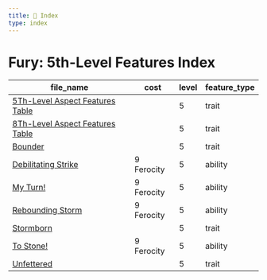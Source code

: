 ```yaml
---
title: 📑 Index
type: index
---
```


# Fury: 5th-Level Features Index

| file_name                                                                | cost       | level | feature_type |
| ------------------------------------------------------------------------ | ---------- | ----- | ------------ |
| [5Th-Level Aspect Features Table](5Th-Level%20Aspect%20Features%20Table) |            | 5     | trait        |
| [8Th-Level Aspect Features Table](8Th-Level%20Aspect%20Features%20Table) |            | 5     | trait        |
| [Bounder](Bounder)                                                       |            | 5     | trait        |
| [Debilitating Strike](Debilitating%20Strike)                             | 9 Ferocity | 5     | ability      |
| [My Turn!](My%20Turn%21)                                                 | 9 Ferocity | 5     | ability      |
| [Rebounding Storm](Rebounding%20Storm)                                   | 9 Ferocity | 5     | ability      |
| [Stormborn](Stormborn)                                                   |            | 5     | trait        |
| [To Stone!](To%20Stone%21)                                               | 9 Ferocity | 5     | ability      |
| [Unfettered](Unfettered)                                                 |            | 5     | trait        |
